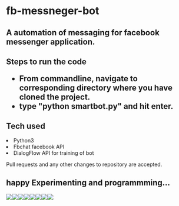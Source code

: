 # fb-messneger-bot
<h2>A automation of messaging for facebook messenger application.<h2>
  
  
<p> Steps to run the code</p>
<ul>
  <li>From commandline, navigate to corresponding directory where you have cloned the project. </li>
  <li> type "python smartbot.py" and hit enter. </li>
  </ul>
  
  <h2> Tech used </h2>
  <li> Python3 </li>
  <li>Fbchat facebook API</li>
  <li> DialogFlow API for training of bot </li>
  
  <p>Pull requests and any other changes to repository are accepted.</p>
  
  <h2>happy Experimenting and programmming... </h2>
  
  [![](https://sourcerer.io/fame/uchihabloodline/uchihabloodline/fb-messneger-bot/images/0)](https://sourcerer.io/fame/uchihabloodline/uchihabloodline/fb-messneger-bot/links/0)[![](https://sourcerer.io/fame/uchihabloodline/uchihabloodline/fb-messneger-bot/images/1)](https://sourcerer.io/fame/uchihabloodline/uchihabloodline/fb-messneger-bot/links/1)[![](https://sourcerer.io/fame/uchihabloodline/uchihabloodline/fb-messneger-bot/images/2)](https://sourcerer.io/fame/uchihabloodline/uchihabloodline/fb-messneger-bot/links/2)[![](https://sourcerer.io/fame/uchihabloodline/uchihabloodline/fb-messneger-bot/images/3)](https://sourcerer.io/fame/uchihabloodline/uchihabloodline/fb-messneger-bot/links/3)[![](https://sourcerer.io/fame/uchihabloodline/uchihabloodline/fb-messneger-bot/images/4)](https://sourcerer.io/fame/uchihabloodline/uchihabloodline/fb-messneger-bot/links/4)[![](https://sourcerer.io/fame/uchihabloodline/uchihabloodline/fb-messneger-bot/images/5)](https://sourcerer.io/fame/uchihabloodline/uchihabloodline/fb-messneger-bot/links/5)[![](https://sourcerer.io/fame/uchihabloodline/uchihabloodline/fb-messneger-bot/images/6)](https://sourcerer.io/fame/uchihabloodline/uchihabloodline/fb-messneger-bot/links/6)[![](https://sourcerer.io/fame/uchihabloodline/uchihabloodline/fb-messneger-bot/images/7)](https://sourcerer.io/fame/uchihabloodline/uchihabloodline/fb-messneger-bot/links/7)
